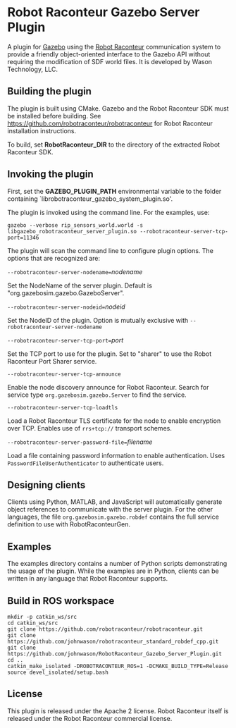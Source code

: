 # Robot Raconteur Gazebo Server Plugin

A plugin for [Gazebo](http://gazebosim.org) using the [Robot Raconteur](http://robotraconteur.com) communication system to provide a friendly object-oriented interface to the Gazebo API without requiring the modification of SDF world files. It is developed by Wason Technology, LLC.

## Building the plugin

The plugin is built using CMake. Gazebo and the Robot Raconteur SDK must be installed before building. See https://github.com/robotraconteur/robotraconteur for Robot Raconteur installation instructions.

To build, set **RobotRaconteur_DIR** to the directory of the extracted Robot Raconteur SDK.

## Invoking the plugin

First, set the **GAZEBO_PLUGIN_PATH** environmental variable to the folder containing `librobotraconteur_gazebo_system_plugin.so'.

The plugin is invoked using the command line. For the examples, use:

`gazebo --verbose rip_sensors_world.world -s libgazebo_robotraconteur_server_plugin.so --robotraconteur-server-tcp-port=11346`

The plugin will scan the command line to configure plugin options. The options that are recognized are:

`--robotraconteur-server-nodename=`*nodename*

Set the NodeName of the server plugin. Default is "org.gazebosim.gazebo.GazeboServer".

`--robotraconteur-server-nodeid=`*nodeid*

Set the NodeID of the plugin. Option is mutually exclusive with `--robotraconteur-server-nodename`

`--robotraconteur-server-tcp-port=`*port*

Set the TCP port to use for the plugin. Set to "sharer" to use the Robot Raconteur Port Sharer service.

`--robotraconteur-server-tcp-announce`

Enable the node discovery announce for Robot Raconteur. Search for service type `org.gazebosim.gazebo.Server` to find the service.

`--robotraconteur-server-tcp-loadtls`

Load a Robot Raconteur TLS certificate for the node to enable encryption over TCP. Enables use of `rrs+tcp://` transport schemes.

`--robotraconteur-server-password-file=`*filename*

Load a file containing password information to enable authentication. Uses `PasswordFileUserAuthenticator` to authenticate users.

## Designing clients

Clients using Python, MATLAB, and JavaScript will automatically generate object references to communicate with the server plugin. For the other languages, the file `org.gazebosim.gazebo.robdef` contains the full service definition to use with RobotRaconteurGen.

## Examples

The examples directory contains a number of Python scripts demonstrating the usage of the plugin. While the examples are in Python, clients can be written in any language that Robot Raconteur supports.

## Build in ROS workspace

    mkdir -p catkin_ws/src
    cd catkin_ws/src
    git clone https://github.com/robotraconteur/robotraconteur.git
    git clone https://github.com/johnwason/robotraconteur_standard_robdef_cpp.git
    git clone https://github.com/johnwason/RobotRaconteur_Gazebo_Server_Plugin.git
    cd ..
    catkin_make_isolated -DROBOTRACONTEUR_ROS=1 -DCMAKE_BUILD_TYPE=Release
    source devel_isolated/setup.bash

## License

This plugin is released under the Apache 2 license. Robot Raconteur itself is released under the Robot Raconteur commercial license.



